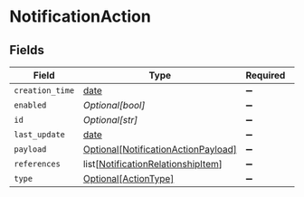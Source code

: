 # NotificationAction


## Fields

| Field                                                                                     | Type                                                                                      | Required                                                                                  | Description                                                                               |
| ----------------------------------------------------------------------------------------- | ----------------------------------------------------------------------------------------- | ----------------------------------------------------------------------------------------- | ----------------------------------------------------------------------------------------- |
| `creation_time`                                                                           | [date](https://docs.python.org/3/library/datetime.html#date-objects)                      | :heavy_minus_sign:                                                                        | N/A                                                                                       |
| `enabled`                                                                                 | *Optional[bool]*                                                                          | :heavy_minus_sign:                                                                        | N/A                                                                                       |
| `id`                                                                                      | *Optional[str]*                                                                           | :heavy_minus_sign:                                                                        | N/A                                                                                       |
| `last_update`                                                                             | [date](https://docs.python.org/3/library/datetime.html#date-objects)                      | :heavy_minus_sign:                                                                        | N/A                                                                                       |
| `payload`                                                                                 | [Optional[NotificationActionPayload]](../../models/shared/notificationactionpayload.md)   | :heavy_minus_sign:                                                                        | N/A                                                                                       |
| `references`                                                                              | list[[NotificationRelationshipItem](../../models/shared/notificationrelationshipitem.md)] | :heavy_minus_sign:                                                                        | N/A                                                                                       |
| `type`                                                                                    | [Optional[ActionType]](../../models/shared/actiontype.md)                                 | :heavy_minus_sign:                                                                        | N/A                                                                                       |